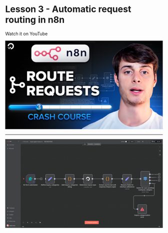# Lesson 3 - Automatic request routing in n8n

Watch it on YouTube

[![Lesson 3 video](../../thumbnails/lesson_3.jpg)](https://www.youtube.com/watch?v=QJ0MXbEOijY&list=PLseEp7p6EwibcvBe7cOWqDmN99zA1YFL2&index=3)

---

![Screenshot of lesson 3 workflow](./images/lesson-3-wf.png)
